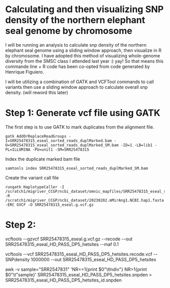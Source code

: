 # Calculating and then visualizing SNP density of the northern elephant seal genome by chromosome 
I will be running an analysis to calculate snp density of the northern elephant seal genome using a sliding window approach, then visualize in R by chromosome. I have adopted this method of visualizing whole-genome diversity from the SMSC class I attended last year :) yay! So that means this commande line + R code has been co-opted from code generated by Henrique Figuiero. 

I will be utilizing a combination of GATK and VCFTool commands to call variants then use a sliding window approach to calculate overall snp density. (will reword this later) 

# Step 1: Generate vcf file using GATK  

The first step is to use GATK to mark duplicates from the alignment file. 

    gatk AddOrReplaceReadGroups -I=SRR25478315_eseal_sorted_reads_duplMarked.bam -O=SRR25478315_eseal_sorted_reads_duplMarked_SM.bam -ID=1 -LB=lib1 -PL=ILLUMINA -PU=unit1 -SM=SRR25478315

Index the duplicate marked bam file 

    samtools index SRR25478315_eseal_sorted_reads_duplMarked_SM.bam
    
Create the variant call file 

    rungatk HaplotypeCaller -I /scratch1/migriver_CCGP/ncbi_dataset/omnic_mapfiles/SRR25478315_eseal_sorted_reads_duplMarked_SM.bam -R /scratch1/migriver_CCGP/ncbi_dataset/20230202.mMirAng1.NCBI.hap1.fasta -ERC GVCF -O SRR25478315_eseal.g.vcf.gz

# Step 2: 
vcftools --gzvcf SRR25478315_eseal.g.vcf.gz --recode --out SRR25478315_eseal_HD_PASS_DP5_hetsites --maf 0.1

vcftools --vcf SRR25478315_eseal_HD_PASS_DP5_hetsites.recode.vcf --SNPdensity 1000000 --out SRR25478315_eseal_HD_PASS_DP5_hetsites

awk -v sample="SRR2547831" 'NR==1{print $0"\tIndiv"} NR>1{print $0"\t"sample}' SRR25478315_eseal_HD_PASS_DP5_hetsites.snpden > SRR25478315_eseal_HD_PASS_DP5_hetsites_id.snpden
